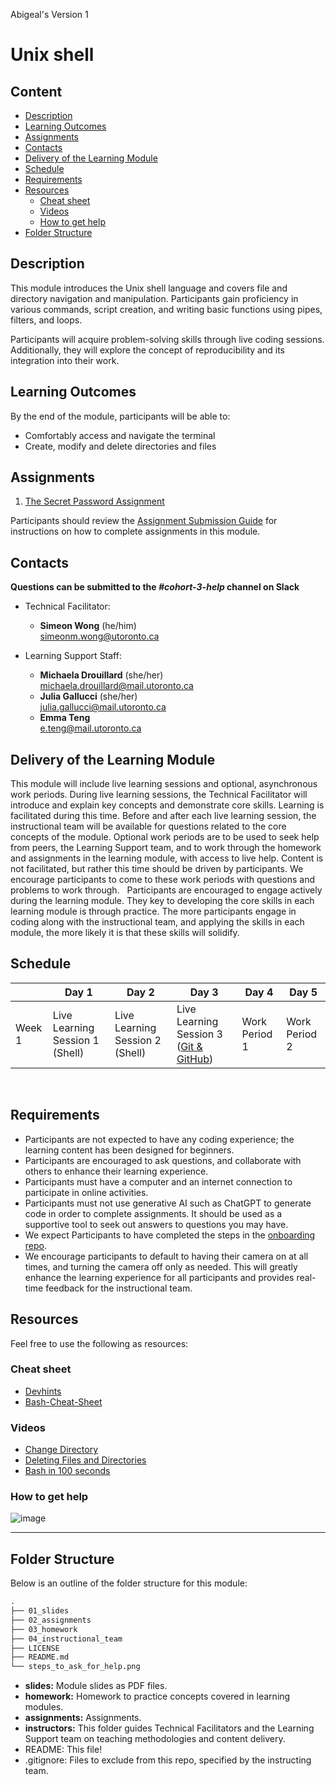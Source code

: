 Abigeal's Version 1

# Unix shell

## Content

* [Description](#description)
* [Learning Outcomes](#learning-outcomes)
* [Assignments](#assignments)
* [Contacts](#contacts)
* [Delivery of the Learning Module](#delivery-of-the-learning-module)
* [Schedule](#schedule)
* [Requirements](#requirements)
* [Resources](#resources)
  + [Cheat sheet](#cheat-sheet)
  + [Videos](#videos)
  + [How to get help](#how-to-get-help)
* [Folder Structure](#folder-structure)

## Description

This module introduces the Unix shell language and covers file and directory navigation and manipulation. Participants gain proficiency in various commands, script creation, and writing basic functions using pipes, filters, and loops. 

Participants will acquire problem-solving skills through live coding sessions. Additionally, they will explore the concept of reproducibility and its integration into their work.

## Learning Outcomes

By the end of the module, participants will be able to:
* Comfortably access and navigate the terminal
* Create, modify and delete directories and files

## Assignments

1. [The Secret Password Assignment](https://github.com/UofT-DSI/shell/blob/main/02_assignments/assignment.md)

Participants should review the [Assignment Submission Guide](https://github.com/UofT-DSI/onboarding/blob/main/onboarding_documents/submissions.md) for instructions on how to complete assignments in this module.

## Contacts

**Questions can be submitted to the _#cohort-3-help_ channel on Slack**

* Technical Facilitator:   
  * **Simeon Wong** (he/him)  
    simeonm.wong@utoronto.ca

* Learning Support Staff: 
  * **Michaela Drouillard** (she/her)  
  michaela.drouillard@mail.utoronto.ca
  * **Julia Gallucci** (she/her)  
  julia.gallucci@mail.utoronto.ca
  * **Emma Teng**  
  e.teng@mail.utoronto.ca
 
## Delivery of the Learning Module

This module will include live learning sessions and optional, asynchronous work periods. During live learning sessions, the Technical Facilitator will introduce and explain key concepts and demonstrate core skills. Learning is facilitated during this time. Before and after each live learning session, the instructional team will be available for questions related to the core concepts of the module. Optional work periods are to be used to seek help from peers, the Learning Support team, and to work through the homework and assignments in the learning module, with access to live help. Content is not facilitated, but rather this time should be driven by participants. We encourage participants to come to these work periods with questions and problems to work through. 
 
Participants are encouraged to engage actively during the learning module. They key to developing the core skills in each learning module is through practice. The more participants engage in coding along with the instructional team, and applying the skills in each module, the more likely it is that these skills will solidify. 

## Schedule

||Day 1|Day 2|Day 3|Day 4|Day 5|
|---|---|---|---|---|---|
|Week 1|Live Learning Session 1 (Shell)|Live Learning Session 2 (Shell)|Live Learning Session 3 ([Git & GitHub](https://github.com/UofT-DSI/git))|Work Period 1|Work Period 2|
 
## Requirements

* Participants are not expected to have any coding experience; the learning content has been designed for beginners.
* Participants are encouraged to ask questions, and collaborate with others to enhance their learning experience.
* Participants must have a computer and an internet connection to participate in online activities.
* Participants must not use generative AI such as ChatGPT to generate code in order to complete assignments. It should be used as a supportive tool to seek out answers to questions you may have.
* We expect Participants to have completed the steps in the [onboarding repo](https://github.com/UofT-DSI/onboarding/).
* We encourage participants to default to having their camera on at all times, and turning the camera off only as needed. This will greatly enhance the learning experience for all participants and provides real-time feedback for the instructional team. 

## Resources

Feel free to use the following as resources:

### Cheat sheet
- [Devhints](https://devhints.io/bash)
- [Bash-Cheat-Sheet](https://github.com/RehanSaeed/Bash-Cheat-Sheet)

### Videos
- [Change Directory](https://www.youtube.com/watch?v=6U4XV4w8qtE)
- [Deleting Files and Directories](https://www.youtube.com/watch?v=-L3XeZPwj_Y)
- [Bash in 100 seconds](https://www.youtube.com/watch?v=I4EWvMFj37g)

### How to get help
![image](./steps_to_ask_for_help.png)

<hr>

## Folder Structure
Below is an outline of the folder structure for this module:
```markdown
.
├── 01_slides
├── 02_assignments
├── 03_homework
├── 04_instructional_team
├── LICENSE
├── README.md
└── steps_to_ask_for_help.png
```

* **slides:** Module slides as PDF files.
* **homework:** Homework to practice concepts covered in learning modules.
* **assignments:** Assignments.
* **instructors:** This folder guides Technical Facilitators and the Learning Support team on teaching methodologies and content delivery.
* README: This file!
* .gitignore: Files to exclude from this repo, specified by the instructing team.
